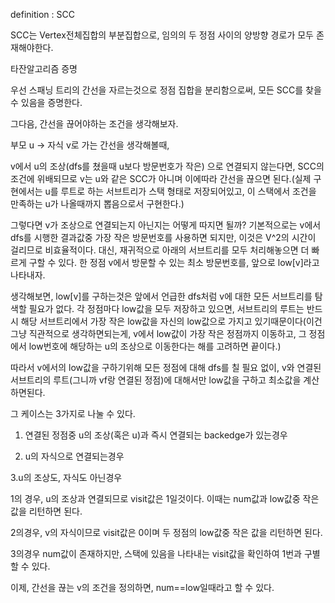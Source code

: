 definition : SCC

SCC는 Vertex전체집합의 부분집합으로, 임의의 두 정점 사이의 양방향 경로가 모두 존재해야한다.

타잔알고리즘 증명

우선 스패닝 트리의 간선을 자르는것으로 정점 집합을 분리함으로써, 모든 SCC를 찾을 수 있음을 증명한다.

그다음, 간선을 끊어야하는 조건을 생각해보자. 

부모 u → 자식 v로 가는 간선을 생각해볼때, 

v에서 u의 조상(dfs를 쳤을때 u보다 방문번호가 작은) 으로 연결되지 않는다면, SCC의 조건에 위배되므로 v는 u와 같은 SCC가 아니며 이에따라 간선을 끊으면 된다.(실제 구현에서는 u를 루트로 하는 서브트리가 스택 형태로 저장되어있고, 이 스택에서 조건을 만족하는 u가 나올때까지 뽑음으로서 구현한다.)

그렇다면 v가 조상으로 연결되는지 아닌지는 어떻게 따지면 될까? 기본적으로는 v에서 dfs를 시행한 결과값중 가장 작은 방문번호를 사용하면 되지만, 이것은 V^2의 시간이 걸리므로 비효율적이다. 대신, 재귀적으로 아래의 서브트리를 모두 처리해놓으면 더 빠르게 구할 수 있다. 한 정점 v에서 방문할 수 있는 최소 방문번호를, 앞으로 low[v]라고 나타내자.

생각해보면, low[v]를 구하는것은 앞에서 언급한 dfs처럼 v에 대한 모든 서브트리를 탐색할 필요가 없다. 각 정점마다 low값을 모두 저장하고 있으면, 서브트리의 루트는 반드시 해당 서브트리에서 가장 작은 low값을 자신의 low값으로 가지고 있기때문이다(이건 그냥 직관적으로 생각하면되는게, v에서 low값이 가장 작은 정점까지 이동하고, 그 정점에서 low번호에 해당하는 u의 조상으로 이동한다는 해를 고려하면 끝이다.)

따라서 v에서의 low값을 구하기위해 모든 정점에 대해 dfs를 칠 필요 없이, v와 연결된 서브트리의 루트(그니까 vf랑 연결된 정점)에 대해서만 low값을 구하고 최소값을 계산하면된다.

 그 케이스는 3가지로 나눌 수 있다.

1. 연결된 정점중 u의 조상(혹은 u)과 즉시 연결되는 backedge가 있는경우

2. u의 자식으로 연결되는경우

3.u의 조상도, 자식도 아닌경우

1의 경우, u의 조상과 연결되므로 visit값은 1일것이다. 이때는 num값과 low값중 작은값을 리턴하면 된다.

2의경우, v의 자식이므로 visit값은 0이며 두 정점의 low값중 작은 값을 리턴하면 된다.

3의경우 num값이 존재하지만, 스택에 있음을 나타내는 visit값을 확인하여 1번과 구별할 수 있다.

이제, 간선을 끊는 v의 조건을 정의하면, num==low일때라고 할 수 있다.